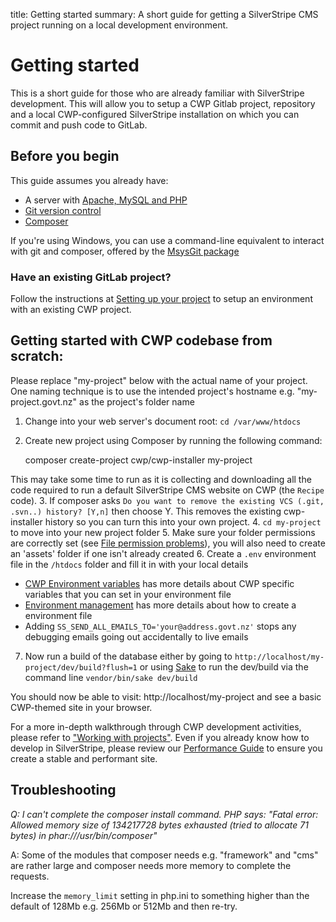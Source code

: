 title: Getting started
summary: A short guide for getting a SilverStripe CMS project running on a local development environment.

# Getting started

This is a short guide for those who are already familiar with SilverStripe development. This will allow you to setup a
CWP Gitlab project, repository and a local CWP-configured SilverStripe installation on which you can commit and push
code to GitLab.

## Before you begin
This guide assumes you already have:

* A server with [Apache, MySQL and PHP](working_with_projects/setting_up_a_development_environment)
* [Git version control](working_with_projects/setting_up_a_development_environment/#git)
* [Composer](https://docs.silverstripe.org/en/4/getting_started/composer/)

If you're using Windows, you can use a command-line equivalent to interact with git and composer, offered by the [MsysGit package](http://msysgit.github.io)

### Have an existing GitLab project?

Follow the instructions at [Setting up your project](../working_with_projects/01_Setting_up_your_project.md) to setup an environment with an existing CWP project.

## Getting started with CWP codebase from scratch:

Please replace "my-project" below with the actual name of your project. One naming technique is to use the intended project's hostname e.g. "my-project.govt.nz" as the project's folder name

1. Change into your web server's document root: `cd /var/www/htdocs`
2. Create new project using Composer by running the following command:

	composer create-project cwp/cwp-installer my-project

This may take some time to run as it is collecting and downloading all the code required to run a default SilverStripe CMS website on CWP (the `Recipe` code).
3. If composer asks `Do you want to remove the existing VCS (.git, .svn..) history? [Y,n]` then choose Y. This removes the existing cwp-installer history so you can turn this into your own project.
4. `cd my-project` to move into your new project folder
5. Make sure your folder permissions are correctly set (see [File permission problems](https://docs.silverstripe.org/en/4/getting_started/installation/common_problems/#i-ve-got-file-permission-problems-during-installation)), you will also need to create an 'assets' folder if one isn't already created
6. Create a `.env` environment file in the `/htdocs` folder and fill it in with your local details

 * [CWP Environment variables](working_with_projects/cwp_environment_variables/) has more details about CWP specific variables that you can set in your environment file
 * [Environment management](https://docs.silverstripe.org/en/4/getting_started/environment_management/) has more details about how to create a environment file
 * Adding `SS_SEND_ALL_EMAILS_TO='your@address.govt.nz'` stops any debugging emails going out accidentally to live emails

7. Now run a build of the database either by going to `http://localhost/my-project/dev/build?flush=1` or using [Sake](https://docs.silverstripe.org/en/4/developer_guides/cli/) to run the dev/build via the command line `vendor/bin/sake dev/build`

You should now be able to visit: http://localhost/my-project and see a basic CWP-themed site in your browser.

For a more in-depth walkthrough through CWP development activities, please refer to ["Working with projects"](working_with_projects).
Even if you already know how to develop in SilverStripe, please review our
[Performance Guide](performance-guide) to ensure you create a stable and performant site.

## Troubleshooting

*Q: I can't complete the composer install command. PHP says: "Fatal error: Allowed memory size of 134217728 bytes
exhausted (tried to allocate 71 bytes) in phar:///usr/bin/composer"*

A: Some of the modules that composer needs e.g. "framework" and "cms" are rather large and composer needs more memory to
complete the requests.

Increase the `memory_limit` setting in php.ini to something higher than the default of 128Mb e.g. 256Mb or 512Mb and
then re-try.
